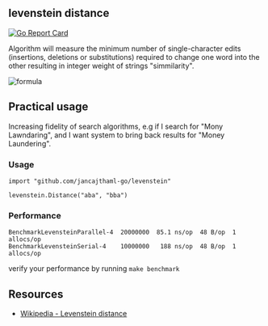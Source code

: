 ## levenstein distance

[![Go Report Card](https://goreportcard.com/badge/jancajthaml-go/levenstein)](https://goreportcard.com/report/jancajthaml-go/levenstein)

Algorithm will measure the minimum number of single-character edits (insertions, deletions or substitutions) required to change one word into the other resulting in integer weight of strings "simmilarity".

![formula](https://wikimedia.org/api/rest_v1/media/math/render/svg/f0a48ecfc9852c042382fdc33c19e11a16948e85)

## Practical usage

Increasing fidelity of search algorithms, e.g if I search for "Mony Lawndaring", and I want system to bring back results for "Money Laundering".

### Usage ###

```
import "github.com/jancajthaml-go/levenstein"

levenstein.Distance("aba", "bba")
```

### Performance ###

```
BenchmarkLevensteinParallel-4  20000000  85.1 ns/op  48 B/op  1 allocs/op
BenchmarkLevensteinSerial-4    10000000   188 ns/op  48 B/op  1 allocs/op
```

verify your performance by running `make benchmark`

## Resources

* [Wikipedia - Levenstein distance](https://en.wikipedia.org/wiki/Levenshtein_distance)
